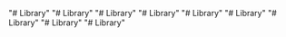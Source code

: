 "# Library" 
"# Library" 
"# Library" 
"# Library" 
"# Library" 
"# Library" 
"# Library" 
"# Library" 
"# Library" 
